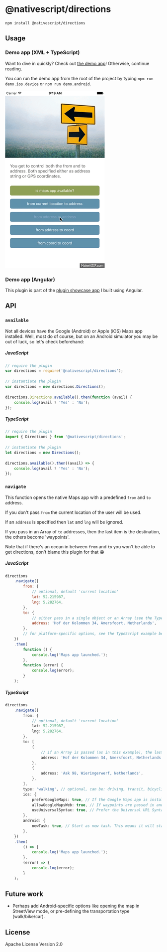 # @nativescript/directions

```cli
npm install @nativescript/directions
```

## Usage

### Demo app (XML + TypeScript)

Want to dive in quickly? Check out [the demo app](https://github.com/EddyVerbruggen/nativescript-directions/tree/9a9f1ff0de551c447a87b3513a5453f1b962c33c/demo)! Otherwise, continue reading.

You can run the demo app from the root of the project by typing `npm run demo.ios.device` or `npm run demo.android`.

<img src="https://raw.githubusercontent.com/EddyVerbruggen/nativescript-directions/master/media/directions-animated.gif" width="320px" height="570px"/>

### Demo app (Angular)

This plugin is part of the [plugin showcase app](https://github.com/EddyVerbruggen/nativescript-pluginshowcase/tree/master/app/mapping) I built using Angular.

## API

### `available`

Not all devices have the Google (Android) or Apple (iOS) Maps app installed. Well, most do of course, but on an Android simulator you may be out of luck, so let's check beforehand:

##### JavaScript

```js
// require the plugin
var directions = require('@nativescript/directions');

// instantiate the plugin
var directions = new directions.Directions();

directions.Directions.available().then(function (avail) {
	console.log(avail ? 'Yes' : 'No');
});
```

##### TypeScript

```typescript
// require the plugin
import { Directions } from '@nativescript/directions';

// instantiate the plugin
let directions = new Directions();

directions.available().then((avail) => {
	console.log(avail ? 'Yes' : 'No');
});
```

### `navigate`

This function opens the native Maps app with a predefined `from` and `to` address.

If you don't pass `from` the current location of the user will be used.

If an `address` is specified then `lat` and `lng` will be ignored.

If you pass in an Array of `to` addresses, then the last item is the destination, the others become 'waypoints'.

Note that if there's an ocean in between `from` and `to` you won't be able to get directions, don't blame this plugin for that 😁

##### JavaScript

```js
directions
	.navigate({
		from: {
			// optional, default 'current location'
			lat: 52.215987,
			lng: 5.282764,
		},
		to: {
			// either pass in a single object or an Array (see the TypeScript example below)
			address: 'Hof der Kolommen 34, Amersfoort, Netherlands',
		},
		// for platform-specific options, see the TypeScript example below.
	})
	.then(
		function () {
			console.log('Maps app launched.');
		},
		function (error) {
			console.log(error);
		}
	);
```

##### TypeScript

```typescript
directions
	.navigate({
		from: {
			// optional, default 'current location'
			lat: 52.215987,
			lng: 5.282764,
		},
		to: [
			{
				// if an Array is passed (as in this example), the last item is the destination, the addresses in between are 'waypoints'.
				address: 'Hof der Kolommen 34, Amersfoort, Netherlands',
			},
			{
				address: 'Aak 98, Wieringerwerf, Netherlands',
			},
		],
		type: 'walking', // optional, can be: driving, transit, bicycling or walking
		ios: {
			preferGoogleMaps: true, // If the Google Maps app is installed, use that one instead of Apple Maps, because it supports waypoints. Default true.
			allowGoogleMapsWeb: true, // If waypoints are passed in and Google Maps is not installed, you can either open Apple Maps and the first waypoint is used as the to-address (the rest is ignored), or you can open Google Maps on web so all waypoints are shown (set this property to true). Default false.
			useUniversalSyntax: true, // Prefer the Universal URL Syntax to the comgooglemaps:// url scheme. Useful if Google Maps does not load correctly.
		},
		android: {
			newTask: true, // Start as new task. This means it will start a new history stack instead of using the current app. Default true.
		},
	})
	.then(
		() => {
			console.log('Maps app launched.');
		},
		(error) => {
			console.log(error);
		}
	);
```

## Future work

- Perhaps add Android-specific options like opening the map in StreetView mode, or pre-defining the transportation type (walk/bike/car).

## License

Apache License Version 2.0
